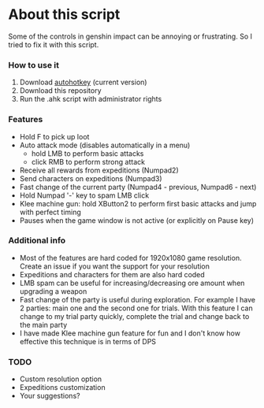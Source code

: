 # About this script
Some of the controls in genshin impact can be annoying or frustrating. So I tried to fix it with this script.

### How to use it
1. Download [autohotkey](https://www.autohotkey.com) (current version)
1. Download this repository
1. Run the .ahk script with administrator rights

### Features
- Hold F to pick up loot
- Auto attack mode (disables automatically in a menu)
    - hold LMB to perform basic attacks
    - click RMB to perform strong attack
- Receive all rewards from expeditions (Numpad2)
- Send characters on expeditions (Numpad3)
- Fast change of the current party (Numpad4 - previous, Numpad6 - next)
- Hold Numpad '-' key to spam LMB click
- Klee machine gun: hold XButton2 to perform first basic attacks and jump with perfect timing
- Pauses when the game window is not active (or explicitly on Pause key)

### Additional info
- Most of the features are hard coded for 1920x1080 game resolution. Create an issue if you want the support for your resolution
- Expeditions and characters for them are also hard coded
- LMB spam can be useful for increasing/decreasing ore amount when upgrading a weapon
- Fast change of the party is useful during exploration. For example I have 2 parties: main one and the second one for trials. With this feature I can change to my trial party quickly, complete the trial and change back to the main party
- I have made Klee machine gun feature for fun and I don't know how effective this technique is in terms of DPS

### TODO
- Custom resolution option
- Expeditions customization
- Your suggestions?
